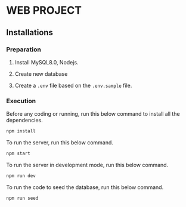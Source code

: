 # WEB PROJECT

## Installations

### Preparation

1. Install MySQL8.0, Nodejs.

2. Create new database

3. Create a `.env` file based on the `.env.sample` file.

### Execution

Before any coding or running, run this below command to install all the dependencies.

```bash
npm install
```

To run the server, run this below command.

```bash
npm start
```

To run the server in development mode, run this below command.

```bash
npm run dev
```

To run the code to seed the database, run this below command.

```bash
npm run seed
```